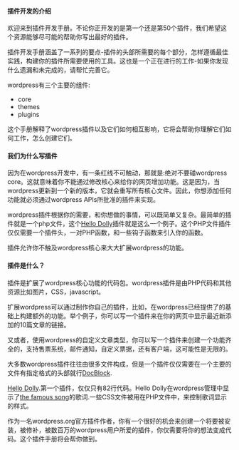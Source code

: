 #### 插件开发的介绍
欢迎来到插件开发手册。不论你正开发的是第一个还是第50个插件，我们希望这个资源能够尽可能的帮助你写出最好的插件。

插件开发手册涵盖了一系列的要点-插件的头部所需要的每个部分，怎样遵循最佳实践，构建你的插件所需要使用的工具。这也是一个正在进行的工作-如果你发现什么遗漏和未完成的，请帮忙完善它。

wordpress有三个主要的组件:
- core
- themes
- plugins

这个手册解释了wordpress插件以及它们如何相互影响，它将会帮助你理解它们如何工作，怎么创建它们。

#### 我们为什么写插件

因为在wordpress开发中，有一条红线不可触动，那就是:绝对不要碰wordpress core。这就意味着你不能通过修改核心来给你的网页增加功能。这是因为，当wordpress更新到一个新的版本，它就会重写所有核心文件。因此，你想添加任何功能就必须通过wordpress APIs所批准的插件来实现。

wordpress插件根据你的需要，和你想做的事情，可以既简单又复杂。最简单的插件就是一个php文件，这个[Hello Dolly](https://wordpress.org/plugins/hello-dolly/)插件就是这么一个例子。这个PHP文件插件仅仅需要一个插件头，一对PHP函数，和一些钩子函数来引入你的函数。

插件允许你不触及wordpress核心来大大扩展wordpress的功能。

#### 插件是什么？
插件是扩展了wordpress核心功能的代码包。wordpress插件是由PHP代码和其他资源比如图片，CSS，javascript。

扩展wordpress可以通过制作你自己的插件，比如，在wordpress已经提供了的基础上构建额外的功能。举个例子，你可以写一个插件来在你的网页中显示最近新添加的10篇文章的链接。

又或者，使用wordpress的自定义文章类型，你可以写一个插件来创建一个功能齐全的，支持售票系统，邮件通知，自定义票据，还有客户端，这可能性是无限的。

大多数wordpress插件往往由很多文件构成，但是一个插件仅仅需要在一个主要的文件有指定格式的头部就行[DocBlock](https://en.wikipedia.org/wiki/PHPDoc#DocBlock).

[Hello Dolly](https://wordpress.org/plugins/hello-dolly/).第一个插件，仅仅只有82行代码。Hello Dolly在wordpress管理中显示了[the famous song](https://en.wikipedia.org/wiki/Hello,_Dolly!_(song))的歌词.一些CSS文件被用在PHP文件中，来控制歌词显示的样式。

作为一名wordpress.org官方插件作者，你有一个很好的机会来创建一个将要被安装，被修补，被数百万的wordpress用户所爱的插件，你仅需要将你的想法变成代码。这个插件手册将会帮你做到。
